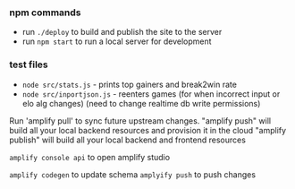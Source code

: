 ### npm commands

- run `./deploy` to build and publish the site to the server
- run `npm start` to run a local server for development

### test files
- `node src/stats.js` - prints top gainers and break2win rate
- `node src/inportjson.js` - reenters games (for when incorrect input or elo alg changes) (need to change realtime db write permissions)

Run 'amplify pull' to sync future upstream changes.
"amplify push" will build all your local backend resources and provision it in the cloud
"amplify publish" will build all your local backend and frontend resources 

`amplify console api` to open amplify studio

`amplify codegen` to update schema
`amplyify push` to push changes

